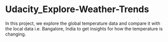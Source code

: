 # Udacity_Explore-Weather-Trends

In this project, we explore the global temperature data and compare it with the local data i.e. Bangalore, India to get insights for how the temperature is changing.

